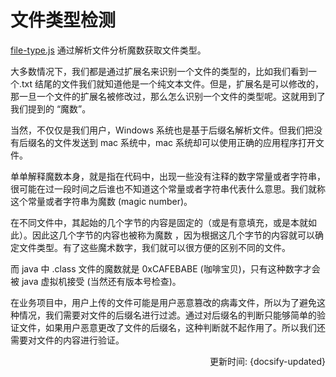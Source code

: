 # 文件类型检测

[file-type.js](https://github.com/sindresorhus/file-type) 通过解析文件分析魔数获取文件类型。

大多数情况下，我们都是通过扩展名来识别一个文件的类型的，比如我们看到一个.txt 结尾的文件我们就知道他是一个纯文本文件。但是，扩展名是可以修改的，那一旦一个文件的扩展名被修改过，那么怎么识别一个文件的类型呢。这就用到了我们提到的 “魔数”。

当然，不仅仅是我们用户，Windows 系统也是基于后缀名解析文件。但我们把没有后缀名的文件发送到 mac 系统中，mac 系统却可以使用正确的应用程序打开文件。

单单解释魔数本身，就是指在代码中，出现一些没有注释的数字常量或者字符串，很可能在过一段时间之后谁也不知道这个常量或者字符串代表什么意思。我们就称这个常量或者字符串为魔数 (magic number)。

在不同文件中，其起始的几个字节的内容是固定的（或是有意填充，或是本就如此）。因此这几个字节的内容也被称为魔数 ，因为根据这几个字节的内容就可以确定文件类型。有了这些魔术数字，我们就可以很方便的区别不同的文件。

而 java 中 .class 文件的魔数就是 0xCAFEBABE (咖啡宝贝)，只有这种数字才会被 java 虚拟机接受 (当然还有版本号检查)。

在业务项目中，用户上传的文件可能是用户恶意篡改的病毒文件，所以为了避免这种情况，我们需要对文件的后缀名进行过滤。通过对后缀名的判断只能够简单的验证文件，如果用户恶意更改了文件的后缀名，这种判断就不起作用了。所以我们还需要对文件的内容进行验证。

<div style="float: right">更新时间: {docsify-updated}</div>
